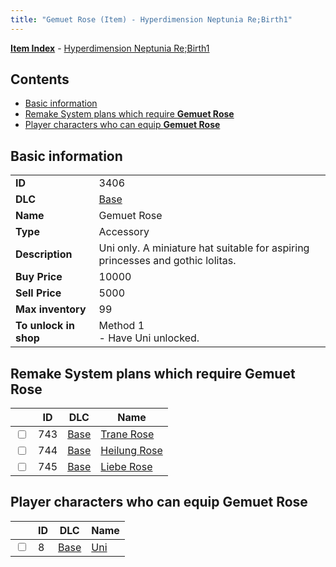 ```yaml
---
title: "Gemuet Rose (Item) - Hyperdimension Neptunia Re;Birth1"
---
```


[**Item Index**](/neptunia/rb1/item/index.html) - [Hyperdimension Neptunia Re;Birth1](/neptunia/rb1)

## Contents

- [Basic information](#basic-information)
- [Remake System plans which require **Gemuet Rose**](#remake-system-plans-which-require-gemuet-rose)
- [Player characters who can equip **Gemuet Rose**](#player-characters-who-can-equip-gemuet-rose)

## Basic information

|   |   |
| -- | -- |
| **ID** | 3406 |
| **DLC** | [Base](/neptunia/rb1/dlc/1-base.html) |
| **Name** | Gemuet Rose |
| **Type** | Accessory |
| **Description** | Uni only. A miniature hat suitable for aspiring princesses and gothic lolitas. |
| **Buy Price** | 10000 |
| **Sell Price** | 5000 |
| **Max inventory** | 99 |
| **To unlock in shop** | Method 1<br />- Have Uni unlocked. |


## Remake System plans which require **Gemuet Rose**

|    | ID | DLC | Name |
| -- | -- | --- | ---- |
| <input type="checkbox" id="rb1-quest-1-743" class="trackbox" /> | 743 | [Base](/neptunia/rb1/dlc/1-base.html) | [Trane Rose](/neptunia/rb1/quest/1-743-trane-rose.html) |
| <input type="checkbox" id="rb1-quest-1-744" class="trackbox" /> | 744 | [Base](/neptunia/rb1/dlc/1-base.html) | [Heilung Rose](/neptunia/rb1/quest/1-744-heilung-rose.html) |
| <input type="checkbox" id="rb1-quest-1-745" class="trackbox" /> | 745 | [Base](/neptunia/rb1/dlc/1-base.html) | [Liebe Rose](/neptunia/rb1/quest/1-745-liebe-rose.html) |


## Player characters who can equip **Gemuet Rose**

|    | ID | DLC | Name |
| -- | -- | --- | ---- |
| <input type="checkbox" id="rb1-player-1-8" class="trackbox" /> | 8 | [Base](/neptunia/rb1/dlc/1-base.html) | [Uni](/neptunia/rb1/player/1-8-uni.html) |
